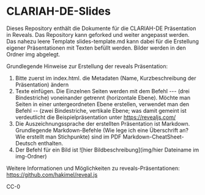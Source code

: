 # CLARIAH-DE-Slides
Dieses Repository enthält die Dokumente für die CLARIAH-DE Präsentation in Reveals. 
Das Repository kann geforked und weiter angepasst werden. Das nahezu leere Template slides-template.md kann dabei für die Erstellung eigener Präsentationen mit Texten befüllt werden. Bilder werden in den Ordner img abgelegt.

Grundlegende Hinweise zur Erstellung der reveals Präsentation:

1.	Bitte zuerst im index.html. die Metadaten (Name, Kurzbeschreibung der Präsentation) ändern
2.	Texte einfügen. Die Einzelnen Seiten werden mit dem Befehl --- (drei Bindestriche) voneinander getrennt (horizontale Ebene). Möchte man Seiten in einer untergeordneten Ebene erstellen, verwendet man den Befehl -- (zwei Bindestriche, vertikale Ebene; was damit gemeint ist verdeutlicht die Beispielpräsentation unter https://revealjs.com/
3.	Die Auszeichnungssprache der erstellten Präsentation ist Markdown. Grundlegende Markdown-Befehle (Wie lege ich eine Überschrift an? Wie erstellt man Stichpunkte) sind im PDF Markdown-CheatSheet-Deutsch enthalten.
4.	Der Befehl für ein Bild ist ![hier Bildbeschreibung](img/hier Dateiname im img-Ordner)

Weitere Informationen und Möglichkeiten zu reveals-Präsentationen: https://github.com/hakimel/reveal.js

CC-0
